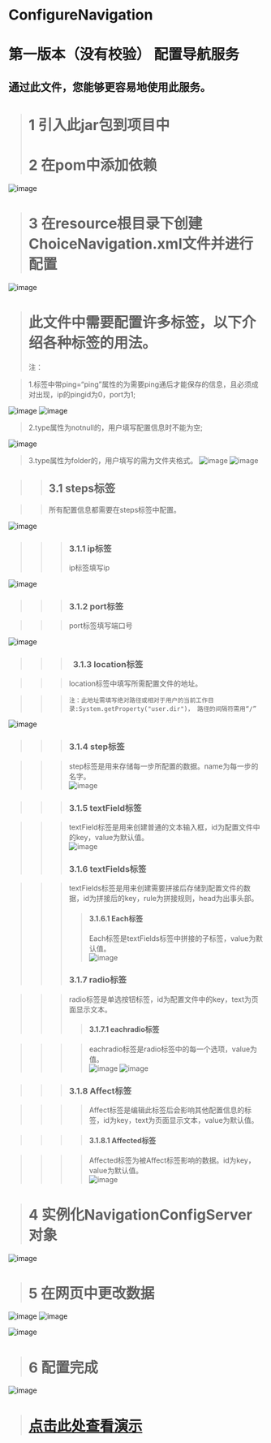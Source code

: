 # ConfigureNavigation
第一版本（没有校验）
配置导航服务
=======

通过此文件，您能够更容易地使用此服务。 
--------

> #  1 引入此jar包到项目中
> # 2 在pom中添加依赖

![image](https://github.com/mengqingfeng123/ConfigureNavigation/blob/master/img/dependency.png)
> # 3 在resource根目录下创建ChoiceNavigation.xml文件并进行配置
![image](https://github.com/mengqingfeng123/ConfigureNavigation/blob/master/img/filelocation.png)

> # 此文件中需要配置许多标签，以下介绍各种标签的用法。
> 注：<br>

> 1.标签中带ping=“ping”属性的为需要ping通后才能保存的信息，且必须成对出现，ip的pingid为0，port为1;<br> 

![image](https://github.com/mengqingfeng123/ConfigureNavigation/blob/master/img/ping.png)
![image](https://github.com/mengqingfeng123/ConfigureNavigation/blob/master/img/pingdefault.png)

> 2.type属性为notnull的，用户填写配置信息时不能为空;<br>

![image](https://github.com/mengqingfeng123/ConfigureNavigation/blob/master/img/notnull.png)
> 3.type属性为folder的，用户填写的需为文件夹格式。
![image](https://github.com/mengqingfeng123/ConfigureNavigation/blob/master/img/folder.png)
![image](https://github.com/mengqingfeng123/ConfigureNavigation/blob/master/img/folderwarning.png)

>> ##  3.1 steps标签

>> 所有配置信息都需要在steps标签中配置。

![image](https://github.com/mengqingfeng123/ConfigureNavigation/blob/master/img/steps.png)
>>> ###  3.1.1 ip标签
>>> ip标签填写ip


![image](https://github.com/mengqingfeng123/ConfigureNavigation/blob/master/img/ip.png)


>>> ###  3.1.2 port标签

>>> port标签填写端口号

![image](https://github.com/mengqingfeng123/ConfigureNavigation/blob/master/img/port.png)

>>> ###   3.1.3 location标签

>>> location标签中填写所需配置文件的地址。<br> 

>>> `注：此地址需填写绝对路径或相对于用户的当前工作目录:System.getProperty("user.dir")， 路径的间隔符需用“/”`<br> 

![image](https://github.com/mengqingfeng123/ConfigureNavigation/blob/master/img/location.png)

>>> ### 3.1.4 step标签

>>> step标签是用来存储每一步所配置的数据。name为每一步的名字。<br>
![image](https://github.com/mengqingfeng123/ConfigureNavigation/blob/master/img/step.png)

>>> ### 3.1.5 textField标签

>>> textField标签是用来创建普通的文本输入框，id为配置文件中的key，value为默认值。<br>
![image](https://github.com/mengqingfeng123/ConfigureNavigation/blob/master/img/textfield.png)
>>> ### 3.1.6 textFields标签

>>> textFields标签是用来创建需要拼接后存储到配置文件的数据，id为拼接后的key，rule为拼接规则，head为出事头部。
>>>> #### 3.1.6.1 Each标签
>>>> Each标签是textFields标签中拼接的子标签，value为默认值。<br> 
![image](https://github.com/mengqingfeng123/ConfigureNavigation/blob/master/img/textfields.png)
>>> ### 3.1.7 radio标签

>>> radio标签是单选按钮标签，id为配置文件中的key，text为页面显示文本。
>>>> #### 3.1.7.1 eachradio标签

>>>> eachradio标签是radio标签中的每一个选项，value为值。<br> 
![image](https://github.com/mengqingfeng123/ConfigureNavigation/blob/master/img/radio.png)
![image](https://github.com/mengqingfeng123/ConfigureNavigation/blob/master/img/radioshow.png)

>>> ### 3.1.8 Affect标签

>>>> Affect标签是编辑此标签后会影响其他配置信息的标签，id为key，text为页面显示文本，value为默认值。

>>>> #### 3.1.8.1 Affected标签

>>>> Affected标签为被Affect标签影响的数据。id为key，value为默认值。<br> 
![image](https://github.com/mengqingfeng123/ConfigureNavigation/blob/master/img/affect.png)



> # 4 实例化NavigationConfigServer对象
![image](https://github.com/mengqingfeng123/ConfigureNavigation/blob/master/img/test.png)


> # 5 在网页中更改数据
![image](https://github.com/mengqingfeng123/ConfigureNavigation/blob/master/img/welcome.png)
![image](https://github.com/mengqingfeng123/ConfigureNavigation/blob/master/img/step1.png)

![image](https://github.com/mengqingfeng123/ConfigureNavigation/blob/master/img/step2.png)



> # 6 配置完成
![image](https://github.com/mengqingfeng123/ConfigureNavigation/blob/master/img/success.png)

> # [点击此处查看演示](http://120.27.19.38:7893/welcome.html)

